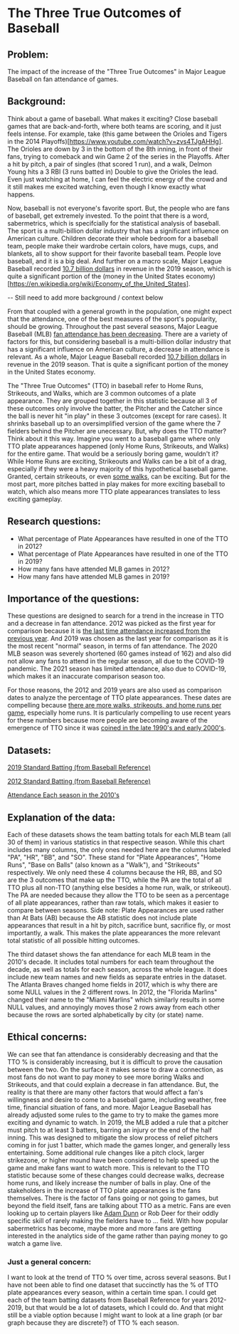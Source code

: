 # **The Three True Outcomes of Baseball**


## Problem:
The impact of the increase of the "Three True Outcomes" in Major League Baseball on fan attendance of games.


## Background:
Think about a game of baseball. What makes it exciting? Close baseball games that are back-and-forth, where both teams are scoring, and it just feels intense. For example, take (this game between the Orioles and Tigers in the 2014 Playoffs)[https://www.youtube.com/watch?v=zvs4TJgAHHg]. The Orioles are down by 3 in the bottom of the 8th inning, in front of their fans, trying to comeback and win Game 2 of the series in the Playoffs. After a hit by pitch, a pair of singles (that scored 1 run), and a walk, Delmon Young hits a 3 RBI (3 runs batted in) Double to give the Orioles the lead. Even just watching at home, I can feel the electric energy of the crowd and it still makes me excited watching, even though I know exactly what happens.   


Now, baseball is not everyone's favorite sport. But, the people who are fans of baseball, get extremely invested. To the point that there is a word, sabermetrics, which is specifcially for the statistical analysis of baseball. The sport is a multi-billion dollar industry that has a significant influence on American culture. Children decorate their whole bedroom for a baseball team, people make their wardrobe certain colors, have mugs, cups, and blankets, all to show support for their favorite baseball team. People love baseball, and it is a big deal. And further on a macro scale, Major League Baseball recorded [10.7 billion dollars](https://www.cnbc.com/2019/12/22/report-mlb-revenue-for-2019-season-a-record-10point7-billion.html) in revenue in the 2019 season, which is quite a significant portion of the (money in the United States economy)[https://en.wikipedia.org/wiki/Economy_of_the_United_States]. 


-- Still need to add more background / context below


From that coupled with a general growth in the population, one might expect that the attendance, one of the best measures of the sport's popularity, should be growing. Throughout the past several seasons, Major League Baseball (MLB) [fan attendance has been decreasing](https://www.forbes.com/sites/maurybrown/2019/10/04/from-terrible-teams-to-rising-costs-and-more-why-mlb-attendance-has-been-down-over-7-since-2015/?sh=79f014c031a8). There are a variety of factors for this, but considering baseball is a 
multi-billion dollar industry that has a significant influence on American culture, a decrease in attendance is relevant. As a whole, Major League Baseball recorded [10.7 billion dollars](https://www.cnbc.com/2019/12/22/report-mlb-revenue-for-2019-season-a-record-10point7-billion.html) in revenue in the 2019 season. That is quite a significant portion of the money in the United States economy. 


The "Three True Outcomes" (TTO) in baseball refer to Home Runs, Strikeouts, and Walks, which are 3 common outcomes of a plate appearance. They are grouped together in this statistic because all 3 of these outcomes only involve the batter, the Pitcher and the Catcher since the ball is never hit "in play" in these 3 outcomes (except for rare cases). It shrinks baseball up to an oversimplified version of the game where the 7 fielders behind the Pitcher are unecessary. But, why does the TTO matter? Think about it this way. Imagine you went to a baseball game where only TTO plate appearances happened (only Home Runs, Strikeouts, and Walks) for the entire game. That would be a seriously boring game, wouldn't it? While Home Runs are exciting, Strikeouts and Walks can be a bit of a drag, especially if they were a heavy majority of this hypothetical baseball game. Granted, certain strikeouts, or even [some walks](https://www.youtube.com/watch?v=OPWNmtK-SJA), can be exciting. But for the most part, more pitches batted in play makes for more exciting baseball to watch, which also means more TTO plate appearances translates to less exciting gameplay. 


## Research questions: 
- What percentage of Plate Appearances have resulted in one of the TTO in 2012?
- What percentage of Plate Appearances have resulted in one of the TTO in 2019?
- How many fans have attended MLB games in 2012?
- How many fans have attended MLB games in 2019?


## Importance of the questions: 
These questions are designed to search for a trend in the increase in TTO and a decrease in fan attendance. 2012 was picked as the first year for comparison because it is [the last time attendance increased from the previous year](https://www.kansascity.com/sports/mlb/kansas-city-royals/article230089079.html). And 2019 was chosen as the last year for comparison as it is the most recent "normal" season, in terms of fan attendance. The 2020 MLB season was severely shortened (60 games instead of 162) and also did not allow any fans to attend in the regular season, all due to the COVID-19 pandemic. The 2021 season has limited attendance, also due to COVID-19, which makes it an inaccurate comparison season too.
    
    
For those reasons, the 2012 and 2019 years are also used as comparison dates to analyze the percentage of TTO plate appearances. These dates are compelling because [there are more walks, strikeouts, and home runs per game](https://sabr.org/journal/article/the-growth-of-three-true-outcomes-from-usenet-joke-to-baseball-flashpoint/), especially home runs. It is particularly compelling to use recent years for these numbers because more people are becoming aware of the emergence of TTO since it was [coined in the late 1990's and early 2000's](https://www.baseball-reference.com/bullpen/Three_True_Outcomes).


## Datasets: 
[2019 Standard Batting (from Baseball Reference)](https://www.baseball-reference.com/leagues/MLB/2019.shtml#teams_standard_batting)

[2012 Standard Batting (from Baseball Reference)](https://www.baseball-reference.com/leagues/MLB/2012.shtml#teams_standard_batting)

[Attendance Each season in the 2010's](https://www.ballparksofbaseball.com/2010s-ballpark-attendance/)


## Explanation of the data: 
Each of these datasets shows the team batting totals for each MLB team (all 30 of them) in various statistics in that respective season. While this chart includes many columns, the only ones needed here are the columns labeled "PA", "HR", "BB", and "SO". These stand for "Plate Appearances", "Home Runs", "Base on Balls" (also known as a "Walk"), and "Strikeouts" respectively. We only need these 4 columns because the HR, BB, and SO are the 3 outcomes that make up the TTO, while the PA are the total of all TTO plus all non-TTO (anything else besides a home run, walk, or strikeout). The PA are needed because they allow the TTO to be seen as a percentage of all plate appearances, rather than raw totals, which makes it easier to compare between seasons. Side note: Plate Appearances are used rather than At Bats (AB) because the AB statistic does not include plate appearances that result in a hit by pitch, sacrifice bunt, sacrifice fly, or most importantly, a walk. This makes the plate appearances the more relevant total statistic of all possible hitting outcomes.
    
    
The third dataset shows the fan attendance for each MLB team in the 2010's decade. It includes total numbers for each team throughout the decade, as well as totals for each season, across the whole league. It does include new team names and new fields as separate entries in the dataset. The Atlanta Braves changed home fields in 2017, which is why there are some NULL values in the 2 different rows. In 2012, the "Florida Marlins" changed their name to the "Miami Marlins" which similarly results in some NULL values, and annoyingly moves those 2 rows away from each other because the rows are sorted alphabetically by city (or state) name. 


## Ethical concerns: 
We can see that fan attendance is considerably decreasing and that the TTO % is considerably increasing, but it is difficult to prove the causation between the two. On the surface it makes sense to draw a connection, as most fans do not want to pay money to see more boring Walks and Strikeouts, and that could explain a decrease in fan attendance. But, the reality is that there are many other factors that would affect a fan's willingness and desire to come to a baseball game, including weather, free time, financial situation of fans, and more. 
    Major League Baseball has already adjusted some rules to the game to try to make the games more exciting and dynamic to watch. In 2019, the MLB added a rule that a pitcher must pitch to at least 3 batters, barring an injury or the end of the half inning. This was designed to mitigate the slow process of relief pitchers coming in for just 1 batter, which made the games longer, and generally less entertaining. Some additional rule changes like a pitch clock, larger strikezone, or higher mound have been considered to help speed up the game and make fans want to watch more. This is relevant to the TTO statistic because some of these changes could decrease walks, decrease home runs, and likely increase the number of balls in play. 
    One of the stakeholders in the increase of TTO plate appearances is the fans themselves. There is the factor of fans going or not going to games, but beyond the field itself, fans are talking about TTO as a metric. Fans are even looking up to certain players like [Adam Dunn](https://www.youtube.com/watch?v=jiZfc0b2t3Q) or Rob Deer for their oddly specific skill of rarely making the fielders have to ... field. With how popular sabermetrics has become, maybe more and more fans are getting interested in the analytics side of the game rather than paying money to go watch a game live. 
    
    
    
    
### Just a general concern: 
I want to look at the trend of TTO % over time, across several seasons. But I have not been able to find one dataset that succinctly has the % of TTO plate appearances every season, within a certain time span. I could get each of the team batting datasets from Baseball Reference for years 2012-2019, but that would be a lot of datasets, which I could do. And that might still be a viable option because I might want to look at a line graph (or bar graph because they are discrete?) of TTO % each season. 